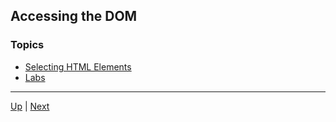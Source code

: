 ## Accessing the DOM

### Topics
*  [Selecting HTML Elements](selectingHTMLElements.md) 
*  [Labs](labs.md) 

<hr>

[Up](../README.md) | [Next](selectingHTMLElements.md)
